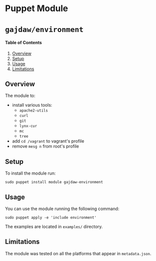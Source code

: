 # Puppet Module
# `gajdaw/environment`

#### Table of Contents

1. [Overview](#overview)
2. [Setup](#setup)
3. [Usage](#usage)
4. [Limitations](#limitations)

## Overview

The module to:

- install various tools:
  * `apache2-utils`
  * `curl`
  * `git`
  * `lynx-cur`
  * `mc`
  * `tree`
- add `cd /vagrant` to vagrant's profile
- remove `mesg n` from root's profile

## Setup

To install the module run:

    sudo puppet install module gajdaw-environment

## Usage

You can use the module running the following command:

    sudo puppet apply -e 'include environment'

The examples are located in `examples/` directory.

## Limitations

The module was tested on all the platforms that appear in `metadata.json`.

